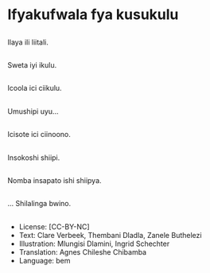 # Ifyakufwala fya kusukulu

##
Ilaya ili liitali.

##
Sweta iyi ikulu.

##
Icoola ici ciikulu.

##
Umushipi uyu...

##
Icisote ici ciinoono.

##
Insokoshi shiipi.

##
Nomba insapato ishi shiipya.

##
… Shilalinga bwino.

##
* License: [CC-BY-NC]
* Text: Clare Verbeek, Thembani Dladla, Zanele Buthelezi
* Illustration: Mlungisi Dlamini, Ingrid Schechter
* Translation: Agnes Chileshe Chibamba
* Language: bem
